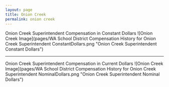 ```yaml
---
layout: page
title: Onion Creek
permalink: onion creek
---
```



Onion Creek Superintendent Compensation in Constant Dollars
![Onion Creek Image](pages/WA School District Compensation History for Onion Creek Superintendent ConstantDollars.png "Onion Creek Superintendent Constant Dollars")
___

Onion Creek Superintendent Compensation in Current Dollars
![Onion Creek Image](pages/WA School District Compensation History for Onion Creek Superintendent NominalDollars.png "Onion Creek Superintendent Nominal Dollars")